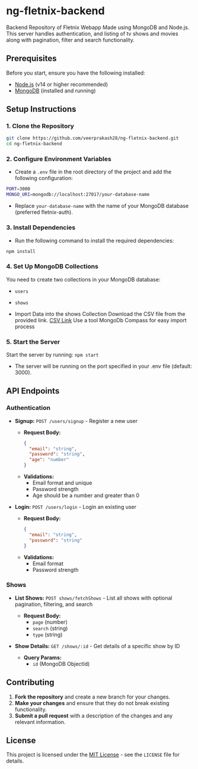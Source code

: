 # ng-fletnix-backend

Backend Repository of Fletnix Webapp Made using MongoDB and Node.js. This server handles authentication, and listing of tv shows and movies along with pagination, filter and search functionality.

## Prerequisites

Before you start, ensure you have the following installed:

- [Node.js](https://nodejs.org/) (v14 or higher recommended)
- [MongoDB](https://www.mongodb.com/try/download/community) (installed and running)

## Setup Instructions

### 1. Clone the Repository

```bash
git clone https://github.com/veerprakash28/ng-fletnix-backend.git
cd ng-fletnix-backend
```

### 2. Configure Environment Variables

- Create a `.env` file in the root directory of the project and add the following configuration:

```bash
PORT=3000
MONGO_URI=mongodb://localhost:27017/your-database-name
```

- Replace `your-database-name` with the name of your MongoDB database (preferred fletnix-auth).

### 3. Install Dependencies

- Run the following command to install the required dependencies:

```bash
npm install
```

### 4. Set Up MongoDB Collections

You need to create two collections in your MongoDB database:

- `users`
- `shows`

- Import Data into the shows Collection
  Download the CSV file from the provided link. [CSV Link](https://drive.google.com/file/d/1a9S-Qfs1Mc_SutljdvOEAnJ5QJLEAebB/view)
  Use a tool MongoDb Compass for easy import process

### 5. Start the Server

Start the server by running:
`npm start`

- The server will be running on the port specified in your .env file (default: 3000).

## API Endpoints

### Authentication

- **Signup:** `POST /users/signup` - Register a new user

  - **Request Body:**
    ```json
    {
      "email": "string",
      "password": "string",
      "age": "number"
    }
    ```
  - **Validations:**
    - Email format and unique
    - Password strength
    - Age should be a number and greater than 0

- **Login:** `POST /users/login` - Login an existing user
  - **Request Body:**
    ```json
    {
      "email": "string",
      "password": "string"
    }
    ```
  - **Validations:**
    - Email format
    - Password strength

### Shows

- **List Shows:** `POST shows/fetchShows` - List all shows with optional pagination, filtering, and search

  - **Request Body:**
    - `page` (number)
    - `search` (string)
    - `type` (string)

- **Show Details:** `GET /shows/:id` - Get details of a specific show by ID
  - **Query Params:**
    - `id` (MongoDB ObjectId)

## Contributing

1. **Fork the repository** and create a new branch for your changes.
2. **Make your changes** and ensure that they do not break existing functionality.
3. **Submit a pull request** with a description of the changes and any relevant information.

## License

This project is licensed under the [MIT License](LICENSE) - see the `LICENSE` file for details.
